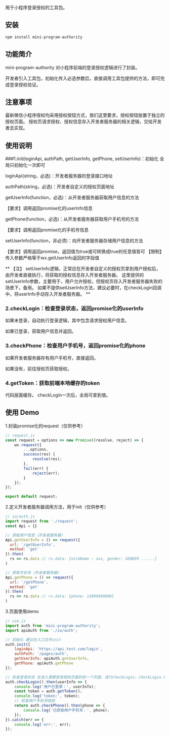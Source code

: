 用于小程序登录授权的工具包。

## 安装
```bash
npm install mini-program-authority
```

## 功能简介
mini-program-authority 对小程序前端的登录授权逻辑进行了封装。

开发者引入工具包，初始化传入必选参数后，直接调用工具包提供的方法，即可完成登录授权验证。

## 注意事项
最新微信小程序授权均采用授权按钮方式，我们这里要求，授权按钮放置于独立的授权页面。
授权页请求授权、授权信息存入开发者服务器的相关逻辑，交给开发者去实现。

## 使用说明
###1.init(loginApi, authPath, getUserInfo, getPhone, setUserInfo)：初始化 全局只初始化一次即可


loginApi(string，必选)：开发者服务器的登录接口地址


authPath(string，必选)：开发者自定义的授权页面地址


getUserInfo(function，必选)：从开发者服务器获取用户信息的方法

【要求】调用返回promise化的userInfo信息


getPhone(function，必选)：从开发者服务器获取用户手机号的方法

【要求】调用返回promise化的手机号信息


setUserInfo(function，非必须)：向开发者服务器存储用户信息的方法

【要求】调用返回promise，返回值为true或可转换成true的任意值皆可
【限制】传入参数严格等于wx.getUserInfo返回的字段值


**
【注】
setUserInfo逻辑，正常应在开发者自定义的授权页拿到用户授权后，由开发者直接执行，将获取的授权信息存入开发者服务器。
这里提供的setUserInfo参数，主要用于，用户允许授权，但授权页存入开发者服务器失败的场景下，备用。
如果不提供setUserInfo方法，建议必要时，在checkLogin回调中，将userInfo手动存入开发者服务器。
**



### 2.checkLogin：检查登录状态，返回promise化的userInfo

如果未登录，自动执行登录逻辑，其中包含请求授权用户信息。

如果已登录，获取用户信息并返回。

### 3.checkPhone：检查用户手机号，返回promise化的phone

如果开发者服务器存有用户手机号，直接返回。

如果没有，前往授权页获取授权。

### 4.getToken：获取前端本地缓存的token

代码层面缓存。
checkLogin一次后，全局可拿到值。



## 使用 Demo
1.封装promise化的request（仅供参考）
```javascript
// request.js
const request = options => new Promise((resolve, reject) => {
    wx.request({
		...options,
		success(res) {
			resolve(res);
		},
		fail(err) {
			reject(err);
		}
	});
});

export default request;

```

2.定义开发者服务器调用方法，用于init（仅供参考）
```javascript
// io/auth.js
import request from './request';
const Api = {}

// 获取用户信息（开发者服务器）
Api.getUserInfo = () => request({
  url: '/getUserInfo',
  method: 'get'
}).then(
  rs => rs.data // rs.data: {nickName : xxx, gender: GENDER ......}
)

// 获取手机号（开发者服务器）
Api.getPhone = () => request({
  url: '/getPhone',
  method: 'get'
}).then(
  rs => rs.data // rs.data: {phone: 13899990000}
)
```

3.页面使用demo
```javascript
// use.js
import auth from 'mini-program-authority';
import apiAuth from './io/auth';

// 初始化 建议在入口文件init
auth.init({
	loginApi: 'https://api.test.com/login',
	authPath: '/pages/auth',
	getUserInfo: apiAuth.getUserInfo,
	getPhone: apiAuth.getPhone
});

// 检查登录状态 在进入需要登录授权页面的前一个页面，进行checkLogin，checkLogin.then()内执行页面跳转，跳转到需授权的页面
auth.checkLogin().then(userInfo => {
	console.log('用户已登录：', userInfo);
	const token = auth.getToken();
	console.log('token:', token);
	// 检查用户手机号授权
	return auth.checkPhone().then(phone => {
		console.log('已获取用户手机号：', phone);
	});
}).catch(err => {
	console.log('err:', err);
});

```
